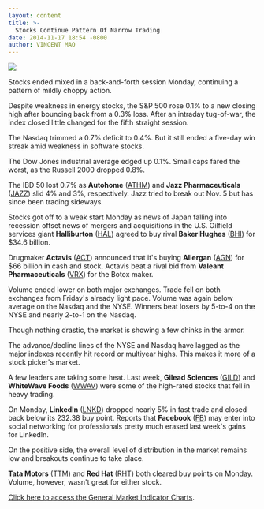 ```yaml
---
layout: content
title: >-
  Stocks Continue Pattern Of Narrow Trading
date: 2014-11-17 18:54 -0800
author: VINCENT MAO
---
```






![](https://www.investors.com/wp-content/uploads/ibd-migrated-images/MPv_141118_635518348225336581.png)









Stocks ended mixed in a back-and-forth session Monday, continuing a pattern of mildly choppy action.


Despite weakness in energy stocks, the S&P 500 rose 0.1% to a new closing high after bouncing back from a 0.3% loss. After an intraday tug-of-war, the index closed little changed for the fifth straight session.


The Nasdaq trimmed a 0.7% deficit to 0.4%. But it still ended a five-day win streak amid weakness in software stocks.


The Dow Jones industrial average edged up 0.1%. Small caps fared the worst, as the Russell 2000 dropped 0.8%.


The IBD 50 lost 0.7% as **Autohome** ([ATHM](https://research.investors.com/quote.aspx?symbol=ATHM)) and **Jazz Pharmaceuticals** ([JAZZ](https://research.investors.com/quote.aspx?symbol=JAZZ)) slid 4% and 3%, respectively. Jazz tried to break out Nov. 5 but has since been trading sideways.


Stocks got off to a weak start Monday as news of Japan falling into recession offset news of mergers and acquisitions in the U.S. Oilfield services giant **Halliburton** ([HAL](https://research.investors.com/quote.aspx?symbol=HAL)) agreed to buy rival **Baker Hughes** ([BHI](https://research.investors.com/quote.aspx?symbol=BHI)) for $34.6 billion.


Drugmaker **Actavis** ([ACT](https://research.investors.com/quote.aspx?symbol=ACT)) announced that it's buying **Allergan** ([AGN](https://research.investors.com/quote.aspx?symbol=AGN)) for $66 billion in cash and stock. Actavis beat a rival bid from **Valeant Pharmaceuticals** ([VRX](https://research.investors.com/quote.aspx?symbol=VRX)) for the Botox maker.


Volume ended lower on both major exchanges. Trade fell on both exchanges from Friday's already light pace. Volume was again below average on the Nasdaq and the NYSE. Winners beat losers by 5-to-4 on the NYSE and nearly 2-to-1 on the Nasdaq.


Though nothing drastic, the market is showing a few chinks in the armor.


The advance/decline lines of the NYSE and Nasdaq have lagged as the major indexes recently hit record or multiyear highs. This makes it more of a stock picker's market.


A few leaders are taking some heat. Last week, **Gilead Sciences** ([GILD](https://research.investors.com/quote.aspx?symbol=GILD)) and **WhiteWave Foods** ([WWAV](https://research.investors.com/quote.aspx?symbol=WWAV)) were some of the high-rated stocks that fell in heavy trading.


On Monday, **LinkedIn** ([LNKD](https://research.investors.com/quote.aspx?symbol=LNKD)) dropped nearly 5% in fast trade and closed back below its 232.38 buy point. Reports that **Facebook** ([FB](https://research.investors.com/quote.aspx?symbol=FB)) may enter into social networking for professionals pretty much erased last week's gains for LinkedIn.


On the positive side, the overall level of distribution in the market remains low and breakouts continue to take place.


**Tata Motors** ([TTM](https://research.investors.com/quote.aspx?symbol=TTM)) and **Red Hat** ([RHT](https://research.investors.com/quote.aspx?symbol=RHT)) both cleared buy points on Monday. Volume, however, wasn't great for either stock.


[Click here to access the General Market Indicator Charts](https://www.investors.com/pdf/GMI_111814.pdf).




